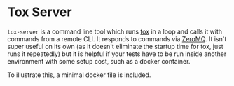 # Tox Server

`tox-server` is a command line tool which runs [tox](https://tox.readthedocs.io/en/latest/) in a loop
and calls it with commands from a remote CLI. It responds to commands
via [ZeroMQ](https://zeromq.org). It isn't super useful on its own (as it doesn't eliminate the startup time for tox, just runs it repeatedly) but it is
helpful if your tests have to be run inside another environment with some setup cost, such as a docker container.

To illustrate this, a minimal docker file is included.